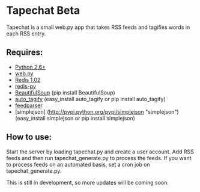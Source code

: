 # Tapechat Beta

Tapechat is a small web.py app that takes RSS feeds and tagifies words in each RSS entry.

## Requires:
* [Python 2.6+](http://www.python.org/ "Python")
* [web.py](http://webpy.org/ "web.py")
* [Redis 1.02](http://code.google.com/p/redis/ "Redis")
* [redis-py](http://github.com/andymccurdy/redis-py "redis-py")
* [BeautifulSoup](http://pypi.python.org/pypi/BeautifulSoup/ "Beautiful Soup") (pip install BeautifulSoup)
* [auto_tagify](http://pypi.python.org/pypi?:action=display&name=auto_tagify "auto_tagify") (easy_install auto_tagify or pip install auto_tagify)
* [feedparser](http://http://feedparser.org/ "feedparser")
* [simplejson] (http://pypi.python.org/pypi/simplejson "simplejson") (easy_install simplejson or pip install simplejson)


## How to use:
Start the server by loading tapechat.py and create a user account. Add RSS feeds and then run tapechat_generate.py to process the feeds. If you want to process feeds on an automated basis, set a cron job on tapechat_generate.py.

This is still in development, so more updates will be coming soon.